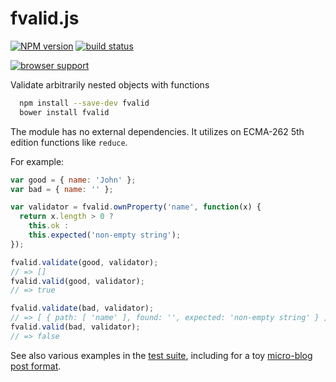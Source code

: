 fvalid.js
=========

[![NPM version](https://img.shields.io/npm/v/fvalid.svg)](https://www.npmjs.com/package/fvalid)
[![build status](https://travis-ci.org/kemitchell/fvalid.js.svg)](http://travis-ci.org/kemitchell/fvalid.js)

[![browser support](https://ci.testling.com/kemitchell/fvalid.js.png)](https://ci.testling.com/kemitchell/fvalid.js)

Validate arbitrarily nested objects with functions

```bash
  npm install --save-dev fvalid
  bower install fvalid
```

The module has no external dependencies. It utilizes on ECMA-262 5th edition functions like `reduce`.

For example:

```javascript
var good = { name: 'John' };
var bad = { name: '' };

var validator = fvalid.ownProperty('name', function(x) {
  return x.length > 0 ?
    this.ok :
    this.expected('non-empty string');
});

fvalid.validate(good, validator);
// => []
fvalid.valid(good, validator);
// => true

fvalid.validate(bad, validator);
// => [ { path: [ 'name' ], found: '', expected: 'non-empty string' } ]
fvalid.valid(bad, validator);
// => false
```

See also various examples in the [test suite](./test), including for a toy [micro-blog post format](./test/blog.js).
